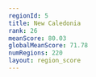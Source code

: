 ```yaml
---
regionId: 5
title: New Caledonia
rank: 26
meanScore: 80.03
globalMeanScore: 71.78
numRegions: 220
layout: region_score
---
```

